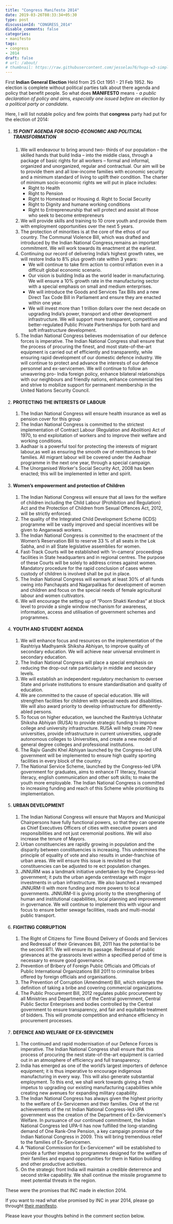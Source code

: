 ```yaml
---
title: "Congress Manifesto 2014"
date: 2019-03-26T08:33:34+05:30
type: post
discussionId: "CONGRESS_2014"
disable_comments: false
categories:
- manifesto
tags:
- congress
- 2014
draft: false
# url: /about/
# thumbnail: https://raw.githubusercontent.com/jesselau76/hugo-w3-simple/master/exampleSite/images/thumb-rigo-erives-594315-unsplash.jpg
---
```


First **Indian General Election** Held from 25 Oct 1951 - 21 Feb 1952. No election is complete without political parties talk about there agenda and policy that benefit people.
So what does **MANIFESTO** means - *a public declaration of policy and aims, especially one issued before an election by a political party or candidate.*

Here, I will list notable policy and few points that **congress** party had put for the election of 2014:

1. ##### 15 POINT AGENDA FOR SOCIO-ECONOMIC AND POLITICAL TRANSFORMATION
   1. We will endeavour to bring around two- thirds of our population – the skilled hands that build India – into the middle class, through a package of basic rights for all workers – formal and informal, organized and unorganized, regular and contractual. Our aim will be to provide them and all low-income families with economic security and a minimum standard of living to uplift their condition. The charter of minimum socio-economic rights we will put in place includes:
        - Right to Health
        - Right to Pension
        - Right to Homestead or Housing d. Right to Social Security
        - Right to Dignity and humane working conditions
        - Right to Entrepreneurship that will protect and assist all those who seek to become entrepreneurs
    2. We will provide skills and training to 10 crore youth and provide them with employment opportunities over the next 5 years.
    3. The protection of minorities is at the core of the ethos of our country. The Communal Violence Bill, which was drafted and introduced     by the Indian National Congress,remains an important commitment. We will work towards its enactment at the earliest.
    4. Continuing our record of delivering India’s highest growth rates, we will restore India to 8% plus growth rate within 3 years:
        - We will continue to take firm action to control inflation even in a difficult global economic scenario.
        - Our vision is building India as the world leader in manufacturing. We will ensure a 10% growth rate in the manufacturing sector   with a special emphasis on small and medium enterprises.
        - We will introduce the Goods and Services Tax Bills and a new Direct Tax Code Bill in Parliament and ensure they are enacted within one year.
        - We will invest more than 1 trillion dollars over the next decade on upgrading India’s power, transport and other development  infrastructure. We will support more transparent, competitive and better-regulated Public Private Partnerships for both hard and soft infrastructure development.
    5. The Indian National Congress believes modernisation of our defence forces is imperative. The Indian National Congress shall ensure that the process of procuring the finest, and most state-of-the-art equipment is carried out ef efficiently and transparently, while ensuring rapid development of our domestic defence industry. We will continue to protect and advance the interests of our defence personnel and ex-servicemen. We will continue to follow an unwavering pro- India foreign policy, enhance bilateral relationships with our neighbours and friendly nations, enhance commercial ties and strive to mobilize support for permanent membership in the United Nations Security Council.

2. #### PROTECTING THE INTERESTS OF LABOUR
   1. The Indian National Congress will ensure health insurance as well as pension cover for this group
   2. The Indian National Congress is committed to the strictest implementation of Contract Labour (Regulation and Abolition) Act of 1970, to end exploitation of workers and to improve their welfare and working conditions.
   3. Aadhaar is a powerful tool for protecting the interests of migrant labour,as well as ensuring the smooth  ow of remittances to their families. All migrant labour will be covered under the Aadhaar programme in the next one year, through a special campaign.
   4. The Unorganised Worker's Social Security Act, 2008 has been enacted; this will be implemented in letter and spirit.

3. #### Women’s empowerment and protection of Children 
   1. The Indian National Congress will ensure that all laws for the welfare of children including the Child Labour (Prohibition and Regulation) Act and the Protection of Children from Sexual Offences Act, 2012, will be strictly enforced.
   2. The quality of the Integrated Child Development Scheme (ICDS) programme will be vastly improved and special incentives will be given to Anganwadi workers.
   3. The Indian National Congress is committed to the enactment of the Women’s Reservation Bill to reserve 33 % of all seats in the Lok Sabha, and in all State legislative assemblies for women.
   4. Fast-Track Courts will be established with ‘in-camera’ proceedings facilities in State headquarters and in regional centres. The purpose of these Courts will be solely to address crimes against women. Mandatory procedure for the rapid conclusion of cases where custody of children is involved shall be put in place.
   5. The Indian National Congress will earmark at least 30% of all funds  owing into Panchayats and Nagarpalikas for development of women and children and focus on the special needs of female agricultural labour and women cultivators.
   6. We will encourage the setting up of “Poorn Shakti Kendras” at block level to provide a single window mechanism for awareness, information, access and utilisation of government schemes and programmes.

4. #### YOUTH AND STUDENT AGENDA
   1. We will enhance focus and resources on the implementation of the Rashtriya Madhyamik Shiksha Abhiyan, to improve quality of secondary education. We will achieve near universal enrolment in secondary education.
   2. The Indian National Congress will place a special emphasis on reducing the drop-out rate particularly in middle and secondary levels.
   3. We will establish an independent regulatory mechanism to oversee State and private institutions to ensure standardisation and quality of education.
   4. We are committed to the cause of special education. We will strengthen facilities for children with special needs and disabilities. We will also award priority to develop infrastructure for differently-abled persons.
   5. To focus on higher education, we launched the Rashtriya Uchhatar Shiksha Abhiyan (RUSA) to provide strategic funding to improve college and university infrastructure. RUSA will help create 70 new universities, provide infrastructure in current universities, upgrade autonomous colleges to Universities, and create a new model of general degree colleges and professional institutions.
   6. The Rajiv Gandhi Khel Abhiyan launched by the Congress-led UPA government will be implemented to ensure high quality sporting facilities in every block of the country.
   7. The National Service Scheme, launched by the Congress-led UPA government for graduates, aims to enhance IT literacy, financial literacy, english communication and other soft skills; to make the youth more employable. The Indian National Congress is committed to increasing funding and reach of this Scheme while prioritising its implementation.

5. #### URBAN DEVELOPMENT
   1. The Indian National Congress will ensure that Mayors and Municipal Chairpersons have fully functional powers, so that they can operate as Chief Executives Officers of cities with executive powers and responsibilities and not just ceremonial positions. We will also increase the tenure of Mayors.
   2. Urban constituencies are rapidly growing in population and the disparity between constituencies is increasing. This undermines the principle of equality of vote and also results in under-franchise of urban areas. We will ensure this issue is revisited so that constituencies can be adjusted to re ect population changes.
   3. JNNURM was a landmark initiative undertaken by the Congress-led government; it puts the urban agenda centrestage with major investments in urban infrastructure. We also launched a revamped JNNURM-II with more funding and more powers to local governments. JNNURM-II is giving priority to the strengthening of human and institutional capabilities, local planning and improvement in governance. We will continue to implement this with vigour and focus to ensure better sewage facilities, roads and multi-modal public transport.

6.  #### FIGHTING CORRUPTION
    1.  The Right of Citizens for Time Bound Delivery of Goods and Services and Redressal of their Grievances Bill, 2011 has the potential to be the second RTI. We will ensure its passage. Redressal of public grievances at the grassroots level within a specified period of time is necessary to ensure good governance.
    2.  Prevention of Bribery of Foreign Public Officials and Officials of Public International Organizations Bill 2011 to criminalise bribes offered by foreign officials and organisations.
    3.  The Prevention of Corruption (Amendment) Bill, which enlarges the definition of taking a bribe and covering commercial organizations.
    4.  The Public Procurement Bill, 2012 regulates public procurement by all Ministries and Departments of the Central government, Central Public Sector Enterprises and bodies controlled by the Central government to ensure transparency, and fair and equitable treatment of bidders. This will promote competition and enhance efficiency in procurement processes.
   
7.  #### DEFENCE AND WELFARE OF EX-SERVICEMEN
    1.  The continued and rapid modernisation of our Defence Forces is imperative. The Indian National Congress shall ensure that this process of procuring the  nest state-of-the-art equipment is carried out in an atmosphere of efficiency and full transparency.
    2.  India has emerged as one of the world’s largest importers of defence equipment; it is thus imperative to encourage indigenous manufacturing in every way. This will also generate substantial employment. To this end, we shall work towards giving a fresh impetus to upgrading our existing manufacturing capabilities while creating new avenues for expanding military capability.
    3.  The Indian National Congress has always given the highest priority to the welfare of Ex-Servicemen and their families. One of the  rst achievements of the  rst Indian National Congress-led UPA government was the creation of the Department of Ex-Servicemen's Welfare. In pursuance of our continued commitment, the Indian National Congress led UPA-II has now fulfilled the long-standing demand of One Rank-One Pension, a key campaign promise of the Indian National Congress in 2009. This will bring tremendous relief to the families of Ex-Servicemen.
    4.  A “National Commission for Ex-Servicemen” will be established to provide a further impetus to programmes designed for the welfare of their families and expand opportunities for them in Nation building and other productive activities.
    5.  On the strategic front India will maintain a credible deterrence and second strike capability. We shall continue the missile programme to meet potential threats in the region.

These were the promises that INC made in election 2014.

If you want to read what else promised by INC in year 2014, please go throught [their manifesto][1].

Please leave your thoughts behind in the comment section below.

[1]: https://s3.ap-south-1.amazonaws.com/thepolicy/manifesto/congress+election+manifesto+2014.pdf